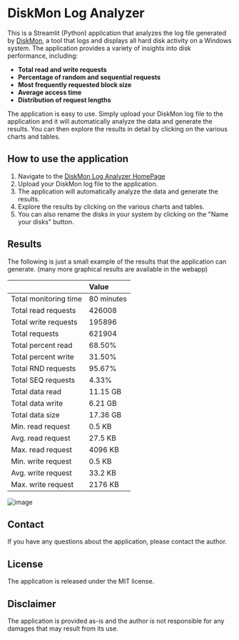 # DiskMon Log Analyzer

This is a Streamlit (Python) application that analyzes the log file generated by [DiskMon](https://learn.microsoft.com/en-us/sysinternals/downloads/diskmon), a tool that logs and displays all hard disk activity on a Windows system. The application provides a variety of insights into disk performance, including:

* **Total read and write requests**
* **Percentage of random and sequential requests**
* **Most frequently requested block size**
* **Average access time**
* **Distribution of request lengths**

The application is easy to use. Simply upload your DiskMon log file to the application and it will automatically analyze the data and generate the results. You can then explore the results in detail by clicking on the various charts and tables.

## How to use the application

1. Navigate to the [DiskMon Log Analyzer HomePage](https://diskmon-log-visualizer.streamlit.app)
2. Upload your DiskMon log file to the application.
3. The application will automatically analyze the data and generate the results.
4. Explore the results by clicking on the various charts and tables.
5. You can also rename the disks in your system by clicking on the "Name your disks" button.

## Results 

The following is just a small example of the results that the application can generate. 
(many more graphical results are available in the webapp)

|                       | Value      |
| --------------------- | :--------- |
| Total monitoring time | 80 minutes |
| Total read requests   | 426008     |
| Total write requests  | 195896     |
| Total requests        | 621904     |
| Total percent read    | 68.50%     |
| Total percent write   | 31.50%     |
| Total RND requests    | 95.67%     |
| Total SEQ requests    | 4.33%      |
| Total data read       | 11.15 GB   |
| Total data write      | 6.21 GB    |
| Total data size       | 17.36 GB   |
| Min. read request     | 0.5 KB     |
| Avg. read request     | 27.5 KB    |
| Max. read request     | 4096 KB    |
| Min. write request    | 0.5 KB     |
| Avg. write request    | 33.2 KB    |
| Max. write request    | 2176 KB    |


![image](https://github.com/bgeneto/diskmon-log-analyzer/assets/473074/cec43aeb-7fe1-4fbd-98a0-ed0d5d61dcad)

## Contact

If you have any questions about the application, please contact the author.

## License

The application is released under the MIT license.

## Disclaimer

The application is provided as-is and the author is not responsible for any damages that may result from its use.

